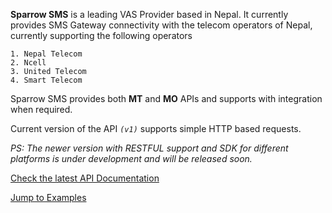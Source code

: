 **Sparrow SMS** is a leading VAS Provider based in Nepal. It currently provides SMS Gateway connectivity with the telecom operators of Nepal, currently supporting the following operators

`1. Nepal Telecom`  
`2. Ncell`  
`3. United Telecom`  
`4. Smart Telecom`  

Sparrow SMS provides both **MT** and **MO** APIs and supports with integration when required.

Current version of the API _`(v1)`_ supports simple HTTP based requests.

_PS: The newer version with RESTFUL support and SDK for different platforms is under development and will be released soon._

[Check the latest API Documentation](documentation)

[Jump to Examples](examples)